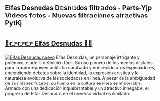 ## Elfas Desnudas D𝚎sn𝚞dos filtr𝚊dos - Parts-Yjp Vid𝚎os f𝚘tos - N𝚞evas filtr𝚊ciones atr𝚊ctivas PytKj

# <h2><a href="http://mb3nsa5.tromn.icu/?c=Elfas+Desnudas">🔗👉👉👉 Elfas Desnudas 🔗🔗</a></h2>

[![Elfas Desnudas nuevo](https://i.imgur.com/pEAQMta.gif)](http://mb3nsa5.tromn.icu/?c=Elfas+Desnudas)
Elfas Desnudas, un personaje intrigante y polémico, elude la definición fácil. Su uso pionero de los medios digitales para la autorrepresentación ha cautivado y enfurecido a los espectadores, encendiendo debates sobre la identidad, la expresión artística y la naturaleza evolutiva de las sociedades en línea. A pesar de la ambigüedad de sus planes futuros, su huella en la cultura en línea es imborrable. Armado con una dedicación inquebrantable y un atractivo innegable, el progreso de Elfas Desnudas en el universo virtual es ilimitado.
